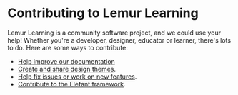 # Contributing to Lemur Learning

Lemur Learning is a community software project, and we could use your help!
Whether you're a developer, designer, educator or learner, there's lots to do.
Here are some ways to contribute:

* [Help improve our documentation](https://github.com/cewca/lemur-docs)
* [Create and share design themes](http://www.elefantcms.com/themes).
* [Help fix issues or work on new features](https://github.com/cewca/lemur/issues?state=open).
* [Contribute to the Elefant framework](http://www.elefantcms.com/community).
